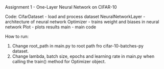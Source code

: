 Assignment 1 - One-Layer Neural Network on CIFAR-10 

Code:
CifarDataset - load and process dataset
NeuralNetworkLayer - architecture of neural network
Optimizer - trains weight and biases in neural network
Plot - plots results
main - main code

How to run:
1. Change root_path in main.py to root path fro cifar-10-batches-py dataset.
2. Change lambda, batch size, epochs and learning rate in main.py when calling the train() method for Optimizer object.